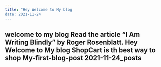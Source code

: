 ```yaml
---
title: "Hey Welcome to My blog
date: 2021-11-24
---
```

welcome to my blog
Read the article “I Am Writing Blindly” by Roger Rosenblatt.
Hey Welcome to My blog
ShopCart is th best way to shop
My-first-blog-post 2021-11-24_posts
---
